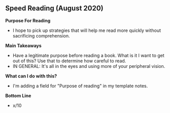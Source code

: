## Speed Reading (August 2020)

**Purpose For Reading**
- I hope to pick up strategies that will help me read more quickly without sacrificing comprehension.

**Main Takeaways**
- Have a legitimate purpose before reading a book. What is it I want to get out of this? Use that to determine how careful to read.
- IN GENERAL: It's all in the eyes and using more of your peripheral vision.

**What can I do with this?**
- I'm adding a field for "Purpose of reading" in my template notes.

**Bottom Line**
- x/10
<!--stackedit_data:
eyJoaXN0b3J5IjpbNTIzODM4ODUsLTE3Njk0ODcwMDAsLTQ2MT
k3MjM0OCwtMTU0NDcyMTgxNiwxMzA0MTE5MTY1LC0zNjEyNjI4
OThdfQ==
-->